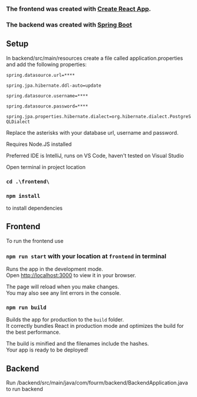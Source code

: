 ### The frontend was created with [Create React App](https://github.com/facebook/create-react-app).
### The backend was created with [Spring Boot](https://start.spring.io/)

## Setup

In backend/src/main/resources create a file called application.properties and add the 
following properties: 

`spring.datasource.url=****`

`spring.jpa.hibernate.ddl-auto=update`

`spring.datasource.username=****`

`spring.datasource.password=****`

`spring.jpa.properties.hibernate.dialect=org.hibernate.dialect.PostgreSQLDialect`

Replace the asterisks with your database url, username and password.




Requires Node.JS installed

Preferred IDE is IntelliJ, runs on VS Code, haven't tested on Visual Studio

Open terminal in project location

### `cd .\frontend\`

### `npm install`

to install dependencies

## Frontend

To run the frontend use

### `npm run start` with your location at `frontend` in terminal

Runs the app in the development mode.\
Open [http://localhost:3000](http://localhost:3000) to view it in your browser.

The page will reload when you make changes.\
You may also see any lint errors in the console.

### `npm run build`

Builds the app for production to the `build` folder.\
It correctly bundles React in production mode and optimizes the build for the best performance.

The build is minified and the filenames include the hashes.\
Your app is ready to be deployed!

## Backend

Run /backend/src/main/java/com/fourm/backend/BackendApplication.java
to run backend
